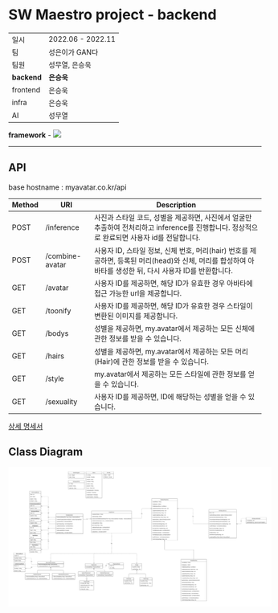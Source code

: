 # SW Maestro project - backend
| | |
| --- | --- |
| 일시 | 2022.06 - 2022.11|
| 팀 | 성은이가 GAN다 |
| 팀원 | 성무열, 은승욱 |
| **backend** | **은승욱** |
| frontend | 은승욱 |
| infra | 은승욱 |
| AI | 성무열 |

**framework** - <img src="https://img.shields.io/badge/Spring boot-white?style=flat-square&logo=Spring boot&logoColor=#6DB33F"/>

---



## API 
base hostname : myavatar.co.kr/api


| Method | URI | Description |
| --- | --- | --- |
| POST | /inference | 사진과 스타일 코드, 성별을 제공하면, 사진에서 얼굴만 추출하여 전처리하고 inference를 진행합니다. 정상적으로 완료되면 사용자 id를 전달합니다. |
| POST | /combine-avatar | 사용자 ID, 스타일 정보, 신체 번호, 머리(hair) 번호를 제공하면, 등록된 머리(head)와 신체, 머리를 합성하여 아바타를 생성한 뒤, 다시 사용자 ID를 반환합니다. |
| GET | /avatar | 사용자 ID를 제공하면, 해당 ID가 유효한 경우 아바타에 접근 가능한 url을 제공합니다.  |
| GET | /toonify | 사용자 ID를 제공하면, 해당 ID가 유효한 경우 스타일이 변환된 이미지를 제공합니다. |
| GET | /bodys | 성별을 제공하면, my.avatar에서 제공하는 모든 신체에 관한 정보를 받을 수 있습니다. |
| GET | /hairs | 성별을 제공하면, my.avatar에서 제공하는 모든 머리(Hair)에 관한 정보를 받을 수 있습니다.  |
| GET | /style | my.avatar에서 제공하는 모든 스타일에 관한 정보를 얻을 수 있습니다.  |
| GET | /sexuality | 사용자 ID를 제공하면, ID에 해당하는 성별을 얻을 수 있습니다.  |

[상세 명세서](https://kindly-tumble-1e1.notion.site/API-8eb854bf5d844f6497897d31c22c8478)
## Class Diagram
<img src="project.png" style="background:white; padding:10px">

